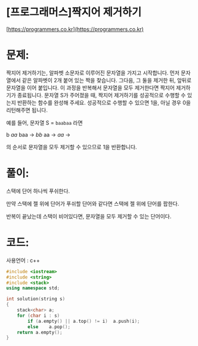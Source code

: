 # [프로그래머스]짝지어 제거하기

[https://programmers.co.kr](https://programmers.co.kr)

# 문제:

짝지어 제거하기는, 알파벳 소문자로 이루어진 문자열을 가지고 시작합니다. 먼저 문자열에서 같은 알파벳이 2개 붙어 있는 짝을 찾습니다. 그다음, 그 둘을 제거한 뒤, 앞뒤로 문자열을 이어 붙입니다. 이 과정을 반복해서 문자열을 모두 제거한다면 짝지어 제거하기가 종료됩니다. 문자열 S가 주어졌을 때, 짝지어 제거하기를 성공적으로 수행할 수 있는지 반환하는 함수를 완성해 주세요. 성공적으로 수행할 수 있으면 1을, 아닐 경우 0을 리턴해주면 됩니다.



예를 들어, 문자열 S = `baabaa` 라면



b *aa* baa → *bb* aa → *aa* →



의 순서로 문자열을 모두 제거할 수 있으므로 1을 반환합니다.



# 풀이:

스택에 단어 하나씩 푸쉬한다.

만약 스택에 젤 위에 단어가 푸쉬할 단어와 같다면 스택에 젤 위에 단어를 팝한다.

반복이 끝났는데 스택이 비어있다면, 문자열을 모두 제거할 수 있는 단어이다.

  

# **코드:**
사용언어 : c++
```c++
#include <iostream>
#include <string>
#include <stack>
using namespace std;

int solution(string s)
{
	stack<char> a;
	for (char i : s)
		if (a.empty() || a.top() != i)	a.push(i);
		else	a.pop();
    return a.empty();
}
```

